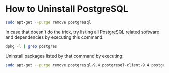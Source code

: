 # How to Uninstall PostgreSQL #

```bash
sudo apt-get --purge remove postgresql
```

In case that doesn't do the trick, try listing all PostgreSQL related software and dependencies by executing this command:
```bash
dpkg -l | grep postgres
```


Uninstall packages listed by that command by executing:
```bash
sudo apt-get --purge remove postgresql-9.4 postgresql-client-9.4 postgresql-client-common postgresql-common postgresql-contrib-9.4
```
